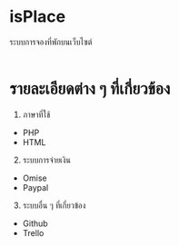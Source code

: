 # isPlace </br>
ระบบการจองที่พักบนเว็บไซต์ </br> </br>

# รายละเอียดต่าง ๆ ที่เกี่ยวข้อง </br>
1. ภาษาที่ใช้ </br>
  - PHP </br>
  - HTML </br>
2. ระบบการจ่ายเงิน </br>
  - Omise </br>
  - Paypal </br>
3. ระบบอื่น ๆ ที่เกี่ยวข้อง </br>
  - Github </br>
  - Trello </br>

